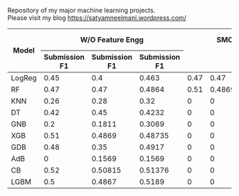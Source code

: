 Repository of my major machine learning projects. <br>
Please visit my blog https://satyamneelmani.wordpress.com/

<table>
  <thead>
    <tr>
      <th rowspan="2">Model</th>
      <th colspan="3">W/O Feature Engg</th>
      <th colspan="3">SMOTE</th>
      <th colspan="3">Feature Engineering</th>
    </tr>
    <tr>
      <th>Submission F1</th>
      <th>Submission F1</th>
      <th>Submission F1</th>
    </tr>
  </thead>
  <tbody>
    <tr>
      <td>LogReg</td>
      <td>0.45</td>
      <td>0.4</td>
      <td>0.463</td>
      <td>0.47</td>
      <td>0.47</td>
      <td>0.4864</td>
      <td>0.5</td>
      <td>0.4867</td>
    </tr>
    <tr>
      <td>RF</td>
      <td>0.47</td>
      <td>0.47</td>
      <td>0.4864</td>
      <td>0.51</td>
      <td>0.4869</td>
      <td>0.48735</td>
      <td>0.52</td>
      <td>0.51376</td>
    </tr>
    <tr>
      <td>KNN</td>
      <td>0.26</td>
      <td>0.28</td>
      <td>0.32</td>
      <td>0</td>
      <td>0</td>
      <td>0</td>
      <td>0</td>
      <td>0</td>
    </tr>
    <tr>
      <td>DT</td>
      <td>0.42</td>
      <td>0.45</td>
      <td>0.4232</td>
      <td>0</td>
      <td>0</td>
      <td>0</td>
      <td>0</td>
      <td>0</td>
    </tr>
    <tr>
      <td>GNB</td>
      <td>0.2</td>
      <td>0.1811</td>
      <td>0.3069</td>
      <td>0</td>
      <td>0</td>
      <td>0</td>
      <td>0</td>
      <td>0</td>
    </tr>
    <tr>
      <td>XGB</td>
      <td>0.51</td>
      <td>0.4869</td>
      <td>0.48735</td>
      <td>0</td>
      <td>0</td>
      <td>0</td>
      <td>0</td>
      <td>0</td>
    </tr>
    <tr>
      <td>GDB</td>
      <td>0.48</td>
      <td>0.35</td>
      <td>0.4917</td>
      <td>0</td>
      <td>0</td>
      <td>0</td>
      <td>0</td>
      <td>0</td>
    </tr>
    <tr>
      <td>AdB</td>
      <td>0</td>
      <td>0.1569</td>
      <td>0.1569</td>
      <td>0</td>
      <td>0</td>
      <td>0</td>
      <td>0</td>
      <td>0</td>
    </tr>
    <tr>
      <td>CB</td>
      <td>0.52</td>
      <td>0.50815</td>
      <td>0.51376</td>
      <td>0</td>
      <td>0</td>
      <td>0</td>
      <td>0</td>
      <td>0</td>
    </tr>
    <tr>
      <td>LGBM</td>
      <td>0.5</td>
      <td>0.4867</td>
      <td>0.5189</td>
      <td>0</td>
      <td>0</td>
      <td>0</td>
      <td>0</td>
      <td>0</td>
    </tr>
  </tbody>
</table>


